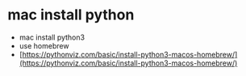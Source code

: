 # mac install python

* mac install python3
* use homebrew
* [https://pythonviz.com/basic/install-python3-macos-homebrew/](https://pythonviz.com/basic/install-python3-macos-homebrew/)
